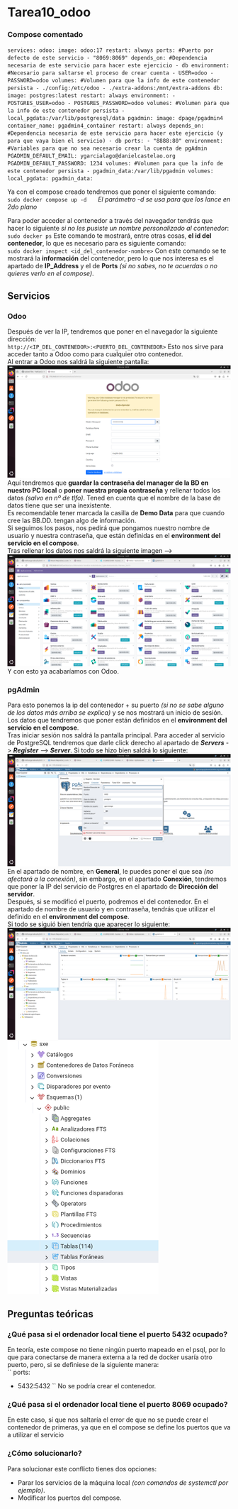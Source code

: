 # Tarea10_odoo
### Compose comentado
``
services:
  odoo:
    image: odoo:17
    restart: always
    ports: #Puerto por defecto de este servicio
      - "8069:8069"
    depends_on: #Dependencia necesaria de este servicio para hacer este ejercicio
      - db
    environment: #Necesario para saltarse el proceso de crear cuenta
      - USER=odoo
      - PASSWORD=odoo
    volumes: #Volumen para que la info de este contenedor persista
      - ./config:/etc/odoo
      - ./extra-addons:/mnt/extra-addons
  db:
    image: postgres:latest
    restart: always
    environment:
      - POSTGRES_USER=odoo
      - POSTGRES_PASSWORD=odoo
    volumes: #Volumen para que la info de este contenedor persista
      - local_pgdata:/var/lib/postgresql/data
  pgadmin:
    image: dpage/pgadmin4
    container_name: pgadmin4_container
    restart: always
    depends_on: #Dependencia necesaria de este servicio para hacer este ejercicio (y para que vaya bien el servicio)
      - db
    ports:
      - "8888:80"
    environment: #Variables para que no sea necesario crear la cuenta de pgAdmin
      PGADMIN_DEFAULT_EMAIL: ygarcialago@danielcastelao.org
      PGADMIN_DEFAULT_PASSWORD: 1234
    volumes: #Volumen para que la info de este contenedor persista
      - pgadmin_data:/var/lib/pgadmin
volumes:
  local_pgdata:
  pgadmin_data:
``

Ya con el compose creado tendremos que poner el siguiente comando:  
``
sudo docker compose up -d   
``
*El parámetro -d se usa para que los lance en 2do plano*

Para poder acceder al contenedor a través del navegador tendrás que hacer lo siguiente *si no les pusiste un nombre personalizado al contenedor*:  
``
sudo docker ps
``
Este comando te mostrará, entre otras cosas, **el id del contenedor**, lo que es necesario para es siguiente comando:   
``
sudo docker inspect <id_del_contenedor-nombre>
``
Con este comando se te mostrará la **información** del contenedor, pero lo que nos interesa es el apartado de **IP_Address** y el de **Ports** *(si no sabes, no te acuerdas o no quieres verlo en el compose)*.  

## Servicios  
### Odoo   
Después de ver la IP, tendremos que poner en el navegador la siguiente dirección:  
``
http://<IP_DEL_CONTENEDOR>:<PUERTO_DEL_CONTENEDOR>
``
Esto nos sirve para acceder tanto a Odoo como para cualquier otro contenedor.   
Al entrar a Odoo nos saldrá la siguiente pantalla:   
![Cap1](https://github.com/YoelGarciaLago/Tarea10_odoo/blob/main/C1.png?raw=true)
Aquí tendremos que **guardar la contraseña del manager de la BD en nuestro PC local** o **poner nuestra propia contraseña** y rellenar todos los datos *(salvo en nº de tlfo)*. Tened en cuenta que el nombre de la base de datos tiene que ser una inexistente.    
Es recomendable tener marcada la casilla de **Demo Data** para que cuando cree las BB.DD. tengan algo de información.  
Si seguimos los pasos, nos pedirá que pongamos nuestro nombre de usuario y nuestra contraseña, que están definidas en el **environment del servicio en el compose**.   
Tras rellenar los datos nos saldrá la siguiente imagen -->   
![Cap2](https://github.com/YoelGarciaLago/Tarea10_odoo/blob/main/C2.png?raw=true)   
Y con esto ya acabaríamos con Odoo.


### pgAdmin   
Para esto ponemos la ip del contenedor + su puerto *(si no se sabe alguno de los datos más arriba se explica)* y se nos mostrará un inicio de sesión. Los datos que tendremos que poner están definidos en el **environment del servicio en el compose**.   
Tras iniciar sesión nos saldrá la pantalla principal. Para acceder al servicio de PostgreSQL tendremos que darle click derecho al apartado de ***Servers*** -> ***Register*** --> ***Server***. Si todo se hizo bien saldrá lo siguiente:   
![Cap3](https://github.com/YoelGarciaLago/Tarea10_odoo/blob/main/C3.png?raw=true)   
En el apartado de nombre, en **General**, le puedes poner el que sea *(no afectará a la conexión)*, sin embargo, en el apartado **Conexión**, tendremos que poner la IP del servicio de Postgres en el apartado de **Dirección del servidor**.    
Después, si se modificó el puerto, podremos el del contenedor. En el apartado de nombre de usuario y en contraseña, tendrás que utilizar el definido en el **environment del compose**.   
Si todo se siguió bien tendría que aparecer lo siguiente:   
![Cap4](https://github.com/YoelGarciaLago/Tarea10_odoo/blob/main/C4.png?raw=true)    
![Cap5](https://github.com/YoelGarciaLago/Tarea10_odoo/blob/main/C5.png?raw=true)   


## Preguntas teóricas   
### ¿Qué pasa si el ordenador local tiene el puerto 5432 ocupado?   
En teoría, este compose no tiene ningún puerto mapeado en el psql, por lo que para conectarse de manera externa a la red de docker usaría otro puerto, pero, si se definiese de la siguiente manera:   
``
ports:
  - 5432:5432
``
No se podría crear el contenedor.

### ¿Qué pasa si el ordenador local tiene el puerto 8069 ocupado?   
En este caso, sí que nos saltaría el error de que no se puede crear el contenedor de primeras, ya que en el compose se define los puertos que va a utilizar el servicio

### ¿Cómo solucionarlo?
Para solucionar este conflicto tienes dos opciones:  
- Parar los servicios de la máquina local *(con comandos de systemctl por ejemplo)*.   
- Modificar los puertos del compose.    
